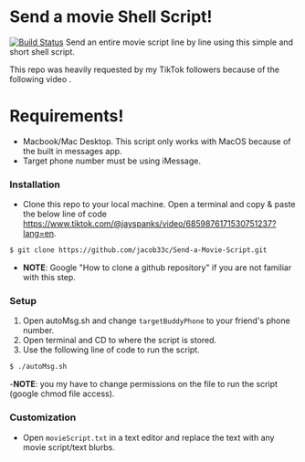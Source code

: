 # Send a movie Shell Script!


[![Build Status](https://travis-ci.org/joemccann/dillinger.svg?branch=master)](https://travis-ci.org/joemccann/dillinger) 
Send an entire movie script line by line using this simple and short shell script.

This repo was heavily requested by my TikTok followers because of the following video .
# Requirements!

  - Macbook/Mac Desktop. This script only works with MacOS because of the built in messages app.
  - Target phone number must be using iMessage.
  
### Installation

- Clone this repo to your local machine. Open a terminal and copy & paste the below line of code https://www.tiktok.com/@jayspanks/video/6859876171530751237?lang=en. 
 ```sh
$ git clone https://github.com/jacob33c/Send-a-Movie-Script.git
```
- **NOTE**: Google "How to clone a github repository" if you are not familiar with this step.


### Setup
1. Open autoMsg.sh and change  ```targetBuddyPhone``` to your friend's phone number.
2. Open terminal and CD to where the script is stored. 
3. Use the following line of code to run the script. 
```sh
$ ./autoMsg.sh
```
-**NOTE**: you my have to change permissions on the file to run the script (google chmod file access).
### Customization
- Open  ```movieScript.txt``` in a text editor and replace the text with any movie script/text blurbs. 

